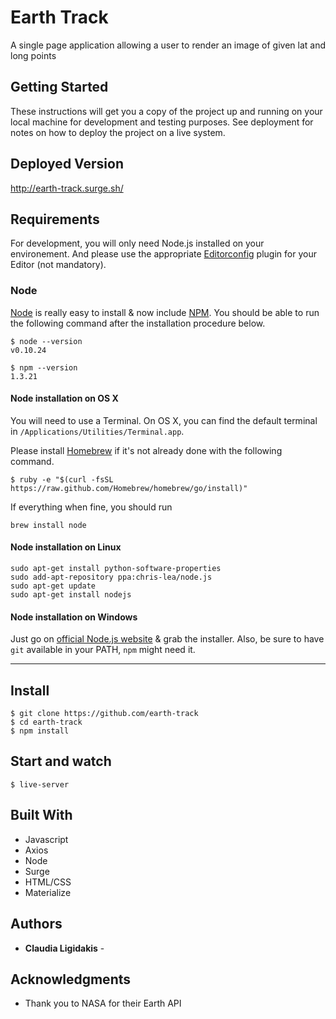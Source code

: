 # Earth Track
A single page application allowing a user to render an image of given lat and long points

## Getting Started

These instructions will get you a copy of the project up and running on your local machine for development and testing purposes. See deployment for notes on how to deploy the project on a live system.

## Deployed Version
http://earth-track.surge.sh/

## Requirements

For development, you will only need Node.js installed on your environement.
And please use the appropriate [Editorconfig](http://editorconfig.org/) plugin for your Editor (not mandatory).

### Node

[Node](http://nodejs.org/) is really easy to install & now include [NPM](https://npmjs.org/).
You should be able to run the following command after the installation procedure
below.

    $ node --version
    v0.10.24

    $ npm --version
    1.3.21

#### Node installation on OS X

You will need to use a Terminal. On OS X, you can find the default terminal in
`/Applications/Utilities/Terminal.app`.

Please install [Homebrew](http://brew.sh/) if it's not already done with the following command.

    $ ruby -e "$(curl -fsSL https://raw.github.com/Homebrew/homebrew/go/install)"

If everything when fine, you should run

    brew install node

#### Node installation on Linux

    sudo apt-get install python-software-properties
    sudo add-apt-repository ppa:chris-lea/node.js
    sudo apt-get update
    sudo apt-get install nodejs

#### Node installation on Windows

Just go on [official Node.js website](http://nodejs.org/) & grab the installer.
Also, be sure to have `git` available in your PATH, `npm` might need it.

---

## Install

    $ git clone https://github.com/earth-track
    $ cd earth-track
    $ npm install
    
## Start and watch

    $ live-server

## Built With

* Javascript
* Axios
* Node
* Surge
* HTML/CSS
* Materialize

## Authors

* **Claudia Ligidakis** - 

## Acknowledgments

* Thank you to NASA for their Earth API

